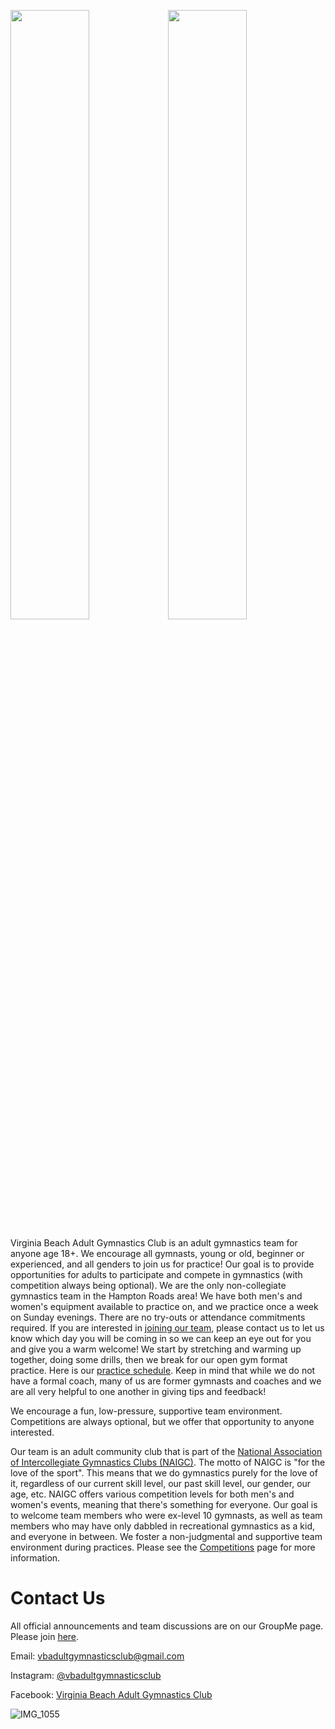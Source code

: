 <img src="https://user-images.githubusercontent.com/108369432/225924539-667de481-c5aa-4c4e-a5a1-412f92b4a192.JPG" width="50%" /><img src="https://user-images.githubusercontent.com/108369432/225924509-e9886d30-56f1-4d1b-8d4e-3eff9b26594c.jpg" width="50%" />

Virginia Beach Adult Gymnastics Club is an adult gymnastics team for anyone age 18+. We encourage all gymnasts, young or old, beginner or experienced, and all genders to join us for practice! Our goal is to provide opportunities for adults to participate and compete in gymnastics (with competition always being optional). We are the only non-collegiate gymnastics team in the Hampton Roads area! We have both men's and women's equipment available to practice on, and we practice once a week on Sunday evenings. There are no try-outs or attendance commitments required. If you are interested in [joining our team](https://vbadultgymnasticsclub.github.io/join-the-team), please contact us to let us know which day you will be coming in so we can keep an eye out for you and give you a warm welcome! We start by stretching and warming up together, doing some drills, then we break for our open gym format practice. Here is our [practice schedule](https://vbadultgymnasticsclub.github.io/practice-schedule). Keep in mind that while we do not have a formal coach, many of us are former gymnasts and coaches and we are all very helpful to one another in giving tips and feedback! 

We encourage a fun, low-pressure, supportive team environment. Competitions are always optional, but we offer that opportunity to anyone interested.

Our team is an adult community club that is part of the [National Association of Intercollegiate Gymnastics Clubs (NAIGC)](https://naigc.org/). The motto of NAIGC is "for the love of the sport". This means that we do gymnastics purely for the love of it, regardless of our current skill level, our past skill level,  our gender, our age, etc. NAIGC offers various competition levels for both men's and women's events, meaning that there's something for everyone. Our goal is to welcome team members who were ex-level 10 gymnasts, as well as team members who may have only dabbled in recreational gymnastics as a kid, and everyone in between. We foster a non-judgmental and supportive team environment during practices. Please see the [Competitions](https://vbadultgymnasticsclub.github.io/competitions) page for more information.

# Contact Us
All official announcements and team discussions are on our GroupMe page. Please join [here](https://groupme.com/join_group/87617300/U5zsqMLk).

Email: [vbadultgymnasticsclub@gmail.com](mailto:vbadultgymnasticsclub@gmail.com)

Instagram: [@vbadultgymnasticsclub](https://www.instagram.com/vbadultgymnasticsclub/)

Facebook: [Virginia Beach Adult Gymnastics Club](https://facebook.com/vbadultgymnasticsclub)

![IMG_1055](https://user-images.githubusercontent.com/108369432/225924557-1597dea0-0018-4836-b6a7-1aed4ff6976d.JPG)


